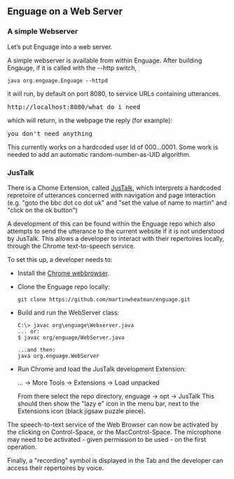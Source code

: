 
## Enguage on a Web Server

### A simple Webserver
Let’s put Enguage into a web server.

A simple webserver is available from within Enguage.
After building Engauge,
if it is called with the --http switch,
````
java org.enguage.Enguage --httpd
````
it will run, by default on port 8080, to service URLs containing utterances.
<pre>
http://localhost:8080/what do i need
</pre>
which will return, in the webpage the reply (for example):
<pre>
you don't need anything
</pre>
This currently works on a hardcoded user Id of 000...0001.
Some work is needed to add an automatic random-number-as-UID algorithm.

### JusTalk
There is a Chome Extension, called [JusTalk](https://chrome.google.com/webstore/detail/lets-justalk-to-the-web/leoimjokapbleghdnkgnomeoaaabhaco?hl=en-GB),
which interprets a hardcoded repretoire of utterances concerned with navigation and page interaction (e.g. "goto the bbc dot co dot uk" and "set the value of name to martin" and "click on the ok button")

A development of this can be found within the Enguage repo which also attempts to send the utterance to the current website if it is not understood by JusTalk. This allows a developer to interact with their repertoires locally, through the Chrome text-to-speech service.

To set this up, a developer needs to:
+ Install the [Chrome webbrowser](https://www.google.co.uk/chrome/).
+ Clone the Enguage repo locally:
  ````
  git clone https://github.com/martinwheatman/enguage.git
  ````
+ Build and run the WebServer class:
  ````
  C:\> javac org\enguage\Webserver.java
  ... or:
  $ javac org/enguage/WebServer.java

  ...and then:
  java org.enguage.WebServer
  ````
+ Run Chrome and load the JusTalk development Extension:
  
  ... &rarr; More Tools &rarr; Extensions &rarr; Load unpacked
  
  From there select the repo directory, enguage &rarr; opt &rarr; JusTalk
  This should then show the "lazy e" icon in the menu bar, next to the Extensions icon (black jigsaw puzzle piece).

The speech-to-text service of the Web Browser can now be activated by the clicking on Control-Space, or the MacControl-Space.  The microphone may need to be activated - given permission to be used - on the first operation.

Finally, a "recording" symbol is displayed in the Tab and the developer can access their repertoires by voice.


